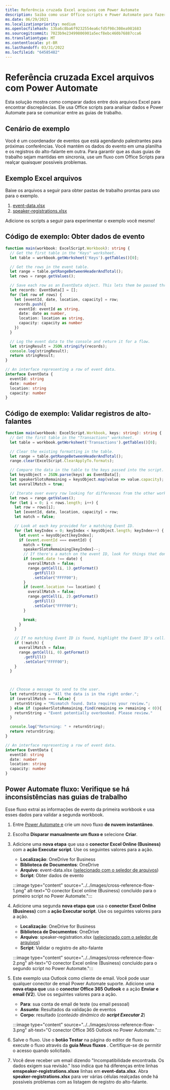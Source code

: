 ```yaml
---
title: Referência cruzada Excel arquivos com Power Automate
description: Saiba como usar Office scripts e Power Automate para fazer referência cruzada e formatar um arquivo Excel.
ms.date: 06/29/2021
ms.localizationpriority: medium
ms.openlocfilehash: 13ba6c8ba6f9232554ea6cfd5f98c308ea981683
ms.sourcegitcommit: 7023b9e23499806901a5ecf8ebc460b76887cca6
ms.translationtype: MT
ms.contentlocale: pt-BR
ms.lasthandoff: 03/31/2022
ms.locfileid: "64585482"
---
```

# <a name="cross-reference-excel-files-with-power-automate"></a>Referência cruzada Excel arquivos com Power Automate

Esta solução mostra como comparar dados entre dois arquivos Excel para encontrar discrepâncias. Ele usa Office scripts para analisar dados e Power Automate para se comunicar entre as guias de trabalho.

## <a name="example-scenario"></a>Cenário de exemplo

Você é um coordenador de eventos que está agendando palestrantes para próximas conferências. Você mantém os dados do evento em uma planilha e os registros do alto-falante em outra. Para garantir que as duas guias de trabalho sejam mantidas em sincronia, use um fluxo com Office Scripts para realçar quaisquer possíveis problemas.

## <a name="sample-excel-files"></a>Exemplo Excel arquivos

Baixe os arquivos a seguir para obter pastas de trabalho prontas para uso para o exemplo.

1. <a href="event-data.xlsx">event-data.xlsx</a>
1. <a href="speaker-registrations.xlsx">speaker-registrations.xlsx</a>

Adicione os scripts a seguir para experimentar o exemplo você mesmo!

## <a name="sample-code-get-event-data"></a>Código de exemplo: Obter dados de evento

```TypeScript
function main(workbook: ExcelScript.Workbook): string {
  // Get the first table in the "Keys" worksheet.
  let table = workbook.getWorksheet('Keys').getTables()[0];

  // Get the rows in the event table.
  let range = table.getRangeBetweenHeaderAndTotal();
  let rows = range.getValues();

  // Save each row as an EventData object. This lets them be passed through Power Automate.
  let records: EventData[] = [];
  for (let row of rows) {
    let [eventId, date, location, capacity] = row;
    records.push({
      eventId: eventId as string,
      date: date as number,
      location: location as string,
      capacity: capacity as number
    })
  }

  // Log the event data to the console and return it for a flow.
  let stringResult = JSON.stringify(records);
  console.log(stringResult);
  return stringResult;
}

// An interface representing a row of event data.
interface EventData {
  eventId: string
  date: number
  location: string
  capacity: number
}
```

## <a name="sample-code-validate-speaker-registrations"></a>Código de exemplo: Validar registros de alto-falantes

```TypeScript
function main(workbook: ExcelScript.Workbook, keys: string): string {
  // Get the first table in the "Transactions" worksheet.
  let table = workbook.getWorksheet('Transactions').getTables()[0];

  // Clear the existing formatting in the table.
  let range = table.getRangeBetweenHeaderAndTotal();
  range.clear(ExcelScript.ClearApplyTo.formats);

  // Compare the data in the table to the keys passed into the script.
  let keysObject = JSON.parse(keys) as EventData[];
  let speakerSlotsRemaining = keysObject.map(value => value.capacity);
  let overallMatch = true;

  // Iterate over every row looking for differences from the other worksheet.
  let rows = range.getValues();
  for (let i = 0; i < rows.length; i++) {
    let row = rows[i];
    let [eventId, date, location, capacity] = row;
    let match = false;

    // Look at each key provided for a matching Event ID.
    for (let keyIndex = 0; keyIndex < keysObject.length; keyIndex++) {
      let event = keysObject[keyIndex];
      if (event.eventId === eventId) {
        match = true;
        speakerSlotsRemaining[keyIndex]--;
        // If there's a match on the event ID, look for things that don't match and highlight them.
        if (event.date !== date) {
          overallMatch = false;
          range.getCell(i, 1).getFormat()
            .getFill()
            .setColor("FFFF00");
        }
        if (event.location !== location) {
          overallMatch = false;
          range.getCell(i, 2).getFormat()
            .getFill()
            .setColor("FFFF00");
        }

        break;
      }
    }

    // If no matching Event ID is found, highlight the Event ID's cell.
    if (!match) {
      overallMatch = false;
      range.getCell(i, 0).getFormat()
        .getFill()
        .setColor("FFFF00");
    }
  }

  

  // Choose a message to send to the user.
  let returnString = "All the data is in the right order.";
  if (overallMatch === false) {
    returnString = "Mismatch found. Data requires your review.";
  } else if (speakerSlotsRemaining.find(remaining => remaining < 0)){
    returnString = "Event potentially overbooked. Please review."
  }

  console.log("Returning: " + returnString);
  return returnString;
}

// An interface representing a row of event data.
interface EventData {
  eventId: string
  date: number
  location: string
  capacity: number
}
```

## <a name="power-automate-flow-check-for-inconsistencies-across-the-workbooks"></a>Power Automate fluxo: Verifique se há inconsistências nas guias de trabalho

Esse fluxo extrai as informações de evento da primeira workbook e usa esses dados para validar a segunda workbook.

1. Entre [Power Automate e](https://flow.microsoft.com) crie um novo fluxo **de nuvem instantâneo**.
1. Escolha **Disparar manualmente um fluxo e** selecione **Criar**.
1. Adicione uma **nova etapa** que usa o **conector Excel Online (Business)** com a **ação Executar script**. Use os seguintes valores para a ação.
    * **Localização**: OneDrive for Business
    * **Biblioteca de Documentos**: OneDrive
    * **Arquivo**: event-data.xlsx ([selecionado com o seledor de arquivos](../../testing/power-automate-troubleshooting.md#select-workbooks-with-the-file-browser-control))
    * **Script**: Obter dados de evento

    :::image type="content" source="../../images/cross-reference-flow-1.png" alt-text="O conector Excel online (Business) concluído para o primeiro script no Power Automate.":::

1. Adicione uma segunda **nova etapa que** usa o **conector Excel Online (Business)** com a **ação Executar script**. Use os seguintes valores para a ação.
    * **Localização**: OneDrive for Business
    * **Biblioteca de Documentos**: OneDrive
    * **Arquivo**: speaker-registration.xlsx ([selecionado com o seledor de arquivos](../../testing/power-automate-troubleshooting.md#select-workbooks-with-the-file-browser-control))
    * **Script**: Validar o registro de alto-falante

    :::image type="content" source="../../images/cross-reference-flow-2.png" alt-text="O conector Excel online (Business) concluído para o segundo script no Power Automate.":::
1. Este exemplo usa Outlook como cliente de email. Você pode usar qualquer conector de email Power Automate suporte. Adicione uma **nova etapa que** usa o **conector Office 365 Outlook** e a ação **Enviar e email (V2**). Use os seguintes valores para a ação.
    * **Para**: sua conta de email de teste (ou email pessoal)
    * **Assunto**: Resultados da validação de eventos
    * **Corpo**: resultado (_conteúdo dinâmico do **script Executar 2**_)

    :::image type="content" source="../../images/cross-reference-flow-3.png" alt-text="O conector Office 365 Outlook no Power Automate.":::
1. Salve o fluxo. Use o **botão Testar** na página do editor de fluxo ou execute o fluxo através da **guia Meus fluxos** . Certifique-se de permitir o acesso quando solicitado.
1. Você deve receber um email dizendo "Incompatibilidade encontrada. Os dados exigem sua revisão." Isso indica que há diferenças entre linhas **emspeaker-registrations.xlsxe** linhas em **event-data.xlsx**. Abra **speaker-registrations.xlsx** para ver várias células realçadas onde há possíveis problemas com as listagem de registro do alto-falante.

